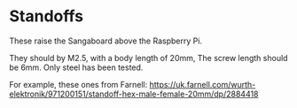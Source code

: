 # Standoffs

These raise the Sangaboard above the Raspberry Pi. 

They should by M2.5, with a body length of 20mm, The screw length should be 6mm.  Only steel has been tested.

For example, these ones from Farnell: https://uk.farnell.com/wurth-elektronik/971200151/standoff-hex-male-female-20mm/dp/2884418